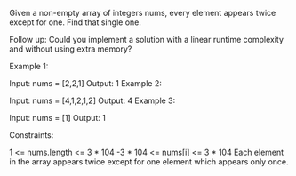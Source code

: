 Given a non-empty array of integers nums, every element appears twice except for one. Find that single one.

Follow up: Could you implement a solution with a linear runtime complexity and without using extra memory?

Example 1:

Input: nums = [2,2,1] Output: 1 Example 2:

Input: nums = [4,1,2,1,2] Output: 4 Example 3:

Input: nums = [1] Output: 1

Constraints:

1 <= nums.length <= 3 * 104 -3 * 104 <= nums[i] <= 3 * 104 Each element in the array appears twice except for one element which appears only once.